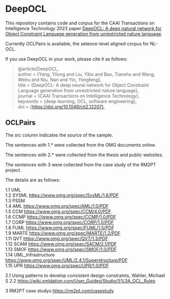 # DeepOCL

This repository contains code and corpus for the CAAI Transactions on Intelligence Technology 2023 paper [DeepOCL: A deep natural network for Object Constraint Language generation from unrestricted nature language](http://doi.org/10.1049/cit2.12207).

Currently OCLPairs is available, the setence-level aligned corpus for NL-OCL.

If you use DeepOCL in your work, please cite it as follows:

>@article{DeepOCL,  
>author = {Yang, Yilong and Liu, Yibo and Bao, Tianshu and Wang, Weiru and Niu, Nan and Yin, Yongfeng},  
>title = {DeepOCL: A deep neural network for Object Constraint Language generation from unrestricted nature language},  
>journal = {CAAI Transactions on Intelligence Technology},  
>keywords = {deep learning, OCL, software engineering},  
>doi = {https://doi.org/10.1049/cit2.12207},  

## OCLPairs

The *src* column indicates the source of the sample.

The sentences with 1.* were collected from the OMG documents online.

The sentences with 2.* were collected from the thesis and public websites.

The sentences with 3 were collected from the case study of the RM2PT project.

The details are as follows:

1.1 UML  
1.2 SYSML https://www.omg.org/spec/SysML/1.6/PDF  
1.3 PSSM  
1.4 AML https://www.omg.org/spec/AML/1.0/PDF  
1.5 CCM https://www.omg.org/spec/CCM/4.0/PDF  
1.6 CCMP https://www.omg.org/spec/CCMP/1.0/PDF  
1.7 CORP https://www.omg.org/spec/CORP/1.0/PDF  
1.8 FUML https://www.omg.org/spec/FUML/1.5/PDF  
1.9 MARTE https://www.omg.org/spec/MARTE/1.2/PDF  
1.11 QVT https://www.omg.org/spec/QVT/1.3/PDF  
1.12 SCAM  https://www.omg.org/spec/SACM/2.1/PDF   
1.13 SMOF https://www.omg.org/spec/SMOF/1.0/PDF   
1.14 UML_Infrastructure https://www.omg.org/spec/UML/2.4.1/Superstructure/PDF   
1.15 UPR https://www.omg.org/spec/UPR/1.0/PDF      

2.1 Using patterns to develop consistent design constraints, Wahler, Michael S
2.2 https://wiki.xmldation.com/User_Guides/Studio/5%3A_OCL_Rules

3 RM2PT case studys  https://rm2pt.com/casestudy

